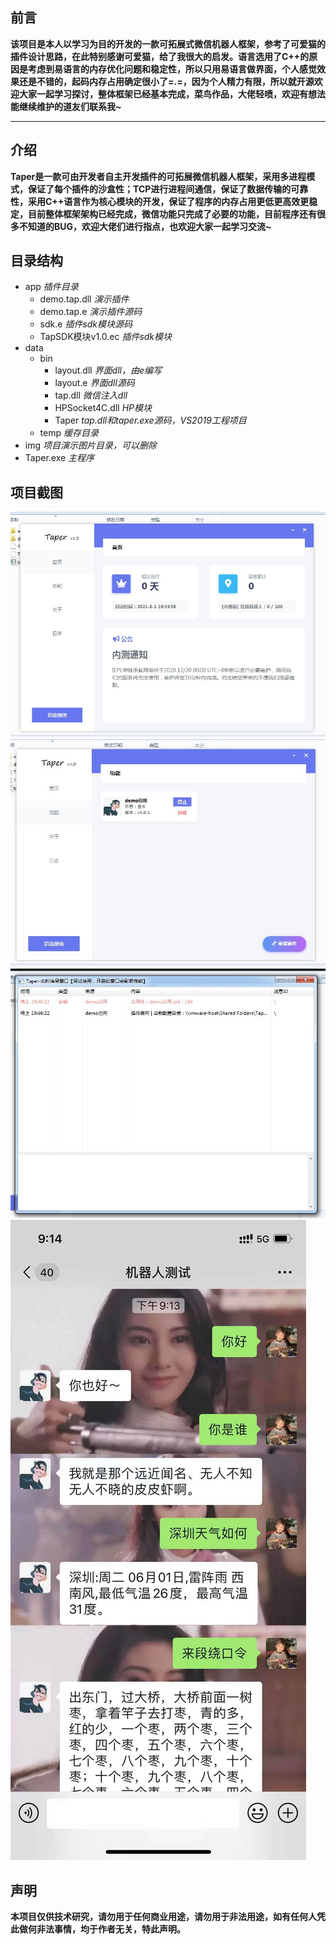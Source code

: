 ## 前言

**该项目是本人以学习为目的开发的一款可拓展式微信机器人框架，参考了可爱猫的插件设计思路，在此特别感谢可爱猫，给了我很大的启发。语言选用了C++的原因是考虑到易语言的内存优化问题和稳定性，所以只用易语言做界面，个人感觉效果还是不错的，起码内存占用确定很小了=.=，因为个人精力有限，所以就开源欢迎大家一起学习探讨，整体框架已经基本完成，菜鸟作品，大佬轻喷，欢迎有想法能继续维护的道友们联系我~**

----

## 介绍

**Taper是一款可由开发者自主开发插件的可拓展微信机器人框架，采用多进程模式，保证了每个插件的沙盒性；TCP进行进程间通信，保证了数据传输的可靠性，采用C++语言作为核心模块的开发，保证了程序的内存占用更低更高效更稳定，目前整体框架架构已经完成，微信功能只完成了必要的功能，目前程序还有很多不知道的BUG，欢迎大佬们进行指点，也欢迎大家一起学习交流~**

## 目录结构

- app *插件目录*
    - demo.tap.dll *演示插件*
    - demo.tap.e *演示插件源码*
    - sdk.e *插件sdk模块源码*
    - TapSDK模块v1.0.ec *插件sdk模块*
- data
    - bin
        - layout.dll *界面dll，由e编写*
        - layout.e *界面dll源码*
        - tap.dll *微信注入dll*
        - HPSocket4C.dll *HP模块*
        - Taper *tap.dll和taper.exe源码，VS2019工程项目*
    - temp *缓存目录*
- img *项目演示图片目录，可以删除*
- Taper.exe *主程序*


## 项目截图
![](img/1.jpg)
![](img/2.jpg)
![](img/4.jpg)
![](img/3.jpg)


## 声明

**本项目仅供技术研究，请勿用于任何商业用途，请勿用于非法用途，如有任何人凭此做何非法事情，均于作者无关，特此声明。**